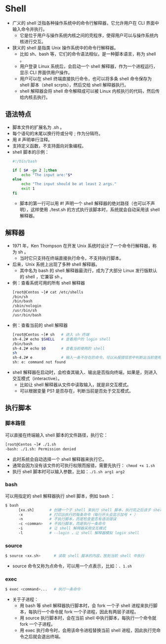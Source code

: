 # Shell

- 广义的 shell 泛指各种操作系统中的命令行解释器，它允许用户在 CLI 界面中输入命令并执行。
  - 它是位于用户与操作系统内核之间的壳程序，使得用户可以与操作系统内核进行交互。
- 狭义的 shell 是指类 Unix 操作系统中的命令行解释器。
  - 比如 sh、bash 等，它们的命令语法相似，是一种脚本语言，称为 shell 。
  - 用户登录 Linux 系统后，会启动一个 shell 解释器，作为一个进程运行，显示 CLI 界面供用户操作。
  - 用户可以在 shell 终端直接执行命令，也可以将多条 shell 命令保存为 shell 脚本（shell scrpts），然后交给 shell 解释器执行。
  - shell 解释器会将 shell 命令解释成可以被 Linux 内核执行的代码，然后传给内核去执行。

## 语法特点

- 脚本文件的扩展名为 .sh 。
- 每个语句的末尾以换行符或分号 ; 作为分隔符。
- 用 # 声明单行注释。
- 支持定义函数，不支持面向对象编程。
- shell 脚本的示例：
  ```sh
  #!/bin/bash

  if [ $# -ge 2 ];then
      echo "The input are:"$*
  else
      echo "The input should be at least 2 args."
      exit 1
  fi
  ```
  - 脚本的第一行可以用 #! 声明一个 shell 解释器的绝对路径（也可以不声明），这样使用 ./test.sh 的方式执行该脚本时，系统就会自动采用该 shell 解释器。

## 解释器

- 1971 年，Ken Thompson 在开发 Unix 系统时设计了一个命令行解释器，称为 sh 。
  - 当时它只支持在终端直接执行命令，不支持执行脚本。
- 后来，Unix 系统上出现了多种 shell 解释器。
  - 其中名为 bash 的 shell 解释器最流行，成为了大部分 Linux 发行版默认的 shell ，它兼容 sh 。
- 例：查看系统可用的所有 shell 解释器
  ```sh
  [root@Centos ~]# cat /etc/shells
  /bin/sh
  /bin/bash
  /sbin/nologin
  /usr/bin/sh
  /usr/bin/bash
  ```
- 例：查看当前的 shell 解释器
  ```sh
  [root@Centos ~]# sh   # 进入 sh 终端
  sh-4.2# echo $SHELL   # 查看用户的 login shell
  /bin/bash
  sh-4.2# echo $0       # 查看当前使用的 shell
  sh
  sh-4.2# e             # 输入一条不存在的命令，可以从报错信息中判断出当前使用的 shell
  sh: e: command not found
  ```
- shell 解释器在启动时，会检查其输入、输出是否指向终端，如果是，则进入交互模式（interactive）。
  - 比如让 shell 解释器从文件中读取输入，就是非交互模式。
  - 可以根据变量 PS1 是否存在，判断当前是否处于交互模式。

## 执行脚本

### 脚本路径

可以直接在终端输入 shell 脚本的文件路径，执行它：
```sh
[root@Centos ~]# ./1.sh
-bash: ./1.sh: Permission denied
```
- 此时系统会自动选择一个 shell 解释器来执行它。
- 通常会因为没有该文件的可执行权限而报错，需要先执行： `chmod +x 1.sh`
- 执行 shell 脚本时可以输入参数，比如：`./1.sh arg1 arg2`

### bash

可以用指定的 shell 解释器执行 shell 脚本，例如 bash ：
```sh
$ bash
      [xx.sh]       # 创建一个子 shell 来执行 shell 脚本，执行完之后该子 shell 会自动退出
      -x            # 打印出执行的每条命令（每行开头会显示加号 + ）
      -n            # 不执行脚本，而是检查是否有语法错误
      -c <comman>   # 不执行脚本，而是执行一条命令
      -i            # 让 shell 解释器采用交互模式
      -l            # --login ，让 shell 解释器模拟 login shell
```

### source

```sh
$ source <xx.sh>      # 读取 shell 脚本的内容，放到当前 shell 中执行
```
- source 命令又称为点命令，可以用一个点表示，比如：`. 1.sh`

### exec

```sh
$ exec <command>...   # 执行一条命令
```
- 关于子进程：
  - 用 bash 等 shell 解释器执行脚本时，会 fork 一个子 shell 进程来执行脚本，每执行一个命令就 fork 一个子进程，因此有两层子进程。
  - 用 source 执行脚本时，会在当前 shell 中执行脚本，每执行一个命令就 fork 一个子进程。
  - 用 exec 执行命令时，会用该命令进程替换当前 shell 进程，因此执行完命令之后就会退出终端。
